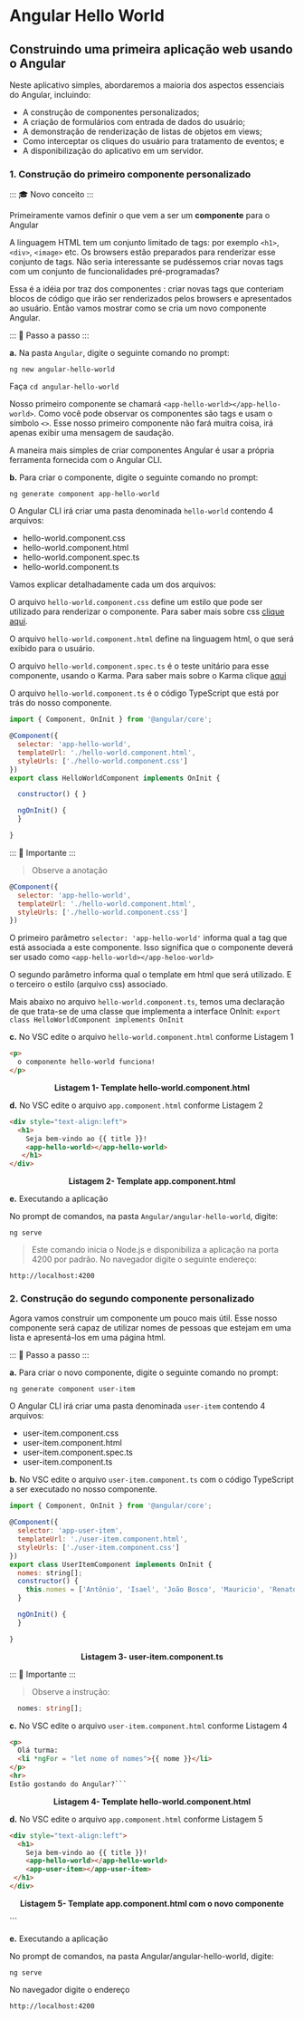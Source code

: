 # Angular Hello World 

##  Construindo uma primeira aplicação web usando o Angular

Neste aplicativo simples, abordaremos a maioria dos aspectos essenciais do Angular, incluindo:
- A construção de componentes personalizados;
- A criação de formulários com entrada de dados do usuário;
- A demonstração de renderização de listas de objetos em views;
- Como interceptar os cliques do usuário para tratamento de eventos; e 
- A disponibilização do aplicativo em um servidor.

### 1. Construção do primeiro componente personalizado 

::: :mortar_board: Novo conceito :::

Primeiramente vamos definir o que vem a ser um **componente** para o Angular

A linguagem HTML tem um conjunto limitado de tags: por exemplo `<h1>`, `<div>`, `<image>` etc. Os browsers estão preparados para renderizar esse conjunto de tags.
Não seria interessante se pudéssemos criar novas tags com um conjunto de funcionalidades pré-programadas?

Essa é a idéia por traz dos componentes : criar novas tags que conteriam  blocos de código que irão ser renderizados pelos browsers e apresentados ao usuário.
Então vamos mostrar como se cria um novo componente Angular.

::: :walking: Passo a passo :::


**a.** Na pasta `Angular`, digite o seguinte comando no prompt: 

```
ng new angular-hello-world
```

Faça `cd angular-hello-world`

Nosso primeiro componente se chamará `<app-hello-world></app-hello-world>`.
Como você pode observar os componentes são tags e usam o símbolo `<>`.
Esse nosso primeiro componente não fará muitra coisa, irá apenas exibir uma mensagem de saudação.

A maneira mais simples de criar componentes Angular é usar a própria ferramenta fornecida com o Angular CLI.

**b.** Para criar o componente, digite o seguinte comando no prompt: 

```
ng generate component app-hello-world
```
O Angular CLI irá criar uma pasta denominada `hello-world` contendo 4 arquivos:
- hello-world.component.css
- hello-world.component.html
- hello-world.component.spec.ts
- hello-world.component.ts

Vamos explicar detalhadamente cada um dos arquivos:

O arquivo `hello-world.component.css` define um estilo que pode ser utilizado para renderizar o componente. Para saber mais sobre css  [clique aqui](https://www.w3schools.com/css/css_intro.asp).

O arquivo `hello-world.component.html` define na linguagem html, o que será exibido para o usuário.

O arquivo `hello-world.component.spec.ts` é o teste unitário para esse componente, usando o Karma. Para saber mais sobre o Karma clique [aqui](https://karma-runner.github.io/latest/index.html)

O arquivo `hello-world.component.ts` é o código TypeScript que está por trás do nosso componente.

```javascript 
import { Component, OnInit } from '@angular/core';

@Component({
  selector: 'app-hello-world',
  templateUrl: './hello-world.component.html',
  styleUrls: ['./hello-world.component.css']
})
export class HelloWorldComponent implements OnInit {

  constructor() { }

  ngOnInit() {
  }

}
```
::: :pushpin: Importante :::

> Observe a anotação
```javascript
@Component({
  selector: 'app-hello-world',
  templateUrl: './hello-world.component.html',
  styleUrls: ['./hello-world.component.css']
})
```

O primeiro parâmetro `selector: 'app-hello-world'` informa qual a tag que está associada a este componente. Isso significa que o componente deverá ser usado como `<app-hello-world></app-heloo-world>`

O segundo parâmetro informa qual o template em html que será utilizado. E o terceiro o estilo (arquivo css) associado.

Mais abaixo no arquivo `hello-world.component.ts`, temos uma declaração de que trata-se de uma classe que implementa a interface OnInit: `export class HelloWorldComponent implements OnInit`

**c.** No VSC  edite o arquivo `hello-world.component.html` conforme Listagem 1

```html
<p>
  o componente hello-world funciona!
</p>
```
<p align="center">
   <strong>Listagem 1- Template hello-world.component.html</strong> 
</p>

**d.** No VSC  edite o arquivo `app.component.html` conforme Listagem 2


```html
<div style="text-align:left">
  <h1>
    Seja bem-vindo ao {{ title }}! 
    <app-hello-world></app-hello-world>
   </h1>
</div>
```
<p align="center">
   <strong>Listagem 2- Template app.component.html</strong> 
</p>


**e.** Executando a aplicação  

No prompt de comandos, na pasta `Angular/angular-hello-world`,  digite:
```
ng serve 
```
 
> Este comando inicia o Node.js e disponibiliza a aplicação na porta 4200 por padrão. No navegador digite o seguinte endereço:

```
http://localhost:4200
```
### 2. Construção do segundo componente personalizado 

Agora vamos construir um componente um pouco mais útil. Esse nosso componente será capaz de utilizar nomes de pessoas que estejam em uma lista e apresentá-los em uma página html.

::: :walking: Passo a passo :::


**a.** Para criar o novo componente, digite o seguinte comando no prompt: 

```
ng generate component user-item
```
O Angular CLI irá criar uma pasta denominada `user-item` contendo 4 arquivos:
- user-item.component.css
- user-item.component.html
- user-item.component.spec.ts
- user-item.component.ts

**b.** No VSC  edite o arquivo `user-item.component.ts` com o código TypeScript a ser executado no nosso componente.

```javascript 
import { Component, OnInit } from '@angular/core';

@Component({
  selector: 'app-user-item',
  templateUrl: './user-item.component.html',
  styleUrls: ['./user-item.component.css']
})
export class UserItemComponent implements OnInit {
  nomes: string[];
  constructor() {
    this.nomes = ['Antônio', 'Isael', 'João Bosco', 'Mauricio', 'Renato', 'Weber']; // nome dos componentes do Grupo ABIM
  }

  ngOnInit() {
  }

}

```

<p align="center">
   <strong>Listagem 3- user-item.component.ts</strong> 
</p>

::: :pushpin: Importante :::

> Observe a instrução:
```typescript
  nomes: string[];
```



**c.** No VSC  edite o arquivo `user-item.component.html` conforme Listagem 4

```html
<p>
  Olá turma:
  <li *ngFor = "let nome of nomes">{{ nome }}</li>
</p>
<hr>
Estão gostando do Angular?```
```
<p align="center">
   <strong>Listagem 4- Template hello-world.component.html</strong> 
</p>

**d.** No VSC  edite o arquivo `app.component.html` conforme Listagem 5


```html
<div style="text-align:left">
  <h1>
    Seja bem-vindo ao {{ title }}! 
    <app-hello-world></app-hello-world>
    <app-user-item></app-user-item>
 </h1>
</div>
```
<p align="center">
   <strong>Listagem 5- Template app.component.html com o novo componente</strong> 
</p>
```


**e.** Executando a aplicação  

No prompt de comandos, na pasta Angular/angular-hello-world,  digite:
```
ng serve 
```
 
No navegador digite o endereço

```
http://localhost:4200